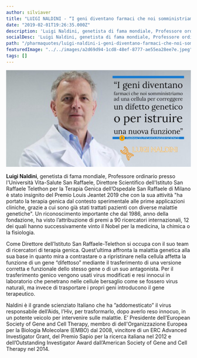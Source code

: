 ```yaml
---
author: silviaver
title: "LUIGI NALDINI - “I geni diventano farmaci che noi somministriamo ad una cellula per correggere un difetto genetico o per istruire una nuova funzione”"
date: "2019-02-01T19:26:35.000Z"
description: 'Luigi Naldini, genetista di fama mondiale, Professore ordinario presso l''Università Vita-Salute San Raffaele, Direttore Scientifico dell''Istituto San Raffaele Telethon per la Terapia Genica dell’Ospedale San Raffaele di Milano è stato insignito del Premio Louis Jeantet 2019 che con la sua attività "ha portato la terapia genica dal contesto sperimentale alle prime applicazioni cliniche, grazie a cui sono già stati trattati pazienti con diverse malattie genetiche". Un riconoscimento importante che dal 1986, anno della fondazione, ha visto l’attribuzione di premi a 90 ricercatori internazionali, 12 dei quali hanno successivamente vinto il Nobel per la medicina, la chimica o la fisiologia.'
socialDesc: 'Luigi Naldini, genetista di fama mondiale, Professore ordinario presso l''Università Vita-Salute San Raffaele, Direttore Scientifico dell''Istituto San Raffaele Telethon per la Terapia Genica dell’Ospedale San Raffaele di Milano è stato insignito del Premio Louis Jeantet 2019 che con la sua attività "ha portato la terapia genica dal contesto sperimentale alle prime applicazioni cliniche, grazie a cui sono già stati trattati pazienti con diverse malattie genetiche". Un riconoscimento importante che dal 1986, anno della fondazione, ha visto l’attribuzione di premi a 90 ricercatori internazionali, 12 dei quali hanno successivamente vinto il Nobel per la medicina, la chimica o la fisiologia.'
path: "/pharmaquotes/luigi-naldini-i-geni-diventano-farmaci-che-noi-somministriamo-ad-una-cellula-per-correggere-un-difetto-genetico-o-per-istruire-una-nuova-funzione/"
featuredImage: "../../images/a2d69d94-1cd8-48ef-8777-ae55ea28ee7e.jpeg"
tags: []
---
```


![](../../images/a2d69d94-1cd8-48ef-8777-ae55ea28ee7e.jpeg)

**Luigi Naldini**, genetista di fama mondiale, Professore ordinario presso l'Università Vita-Salute San Raffaele, Direttore Scientifico dell'Istituto San Raffaele Telethon per la Terapia Genica dell’Ospedale San Raffaele di Milano è stato insignito del Premio Louis Jeantet 2019 che con la sua attività "ha portato la terapia genica dal contesto sperimentale alle prime applicazioni cliniche, grazie a cui sono già stati trattati pazienti con diverse malattie genetiche". Un riconoscimento importante che dal 1986, anno della fondazione, ha visto l’attribuzione di premi a 90 ricercatori internazionali, 12 dei quali hanno successivamente vinto il Nobel per la medicina, la chimica o la fisiologia.

Come Direttore dell’Istituto San Raffaele-Telethon si occupa con il suo team di ricercatori di terapia genica. Quest’ultima affronta la malattia genetica alla sua base in quanto mira a contrastare o a ripristinare nella cellula affetta la funzione di un gene “difettoso” mediante il trasferimento di una versione corretta e funzionale dello stesso gene o di un suo antagonista. Per il trasferimento genico vengono usati virus modificati e resi innocui in laboratorio che penetrano nelle cellule bersaglio come se fossero virus naturali, ma invece di trasportare i propri geni introducono il gene terapeutico.

Naldini è il grande scienziato Italiano che ha ”addomesticato” il virus responsabile dell’Aids, l’Hiv, per trasformarlo, dopo averlo reso innocuo, in un potente veicolo per intervenire sulle malattie. E’ Presidente dell’European Society of Gene and Cell Therapy, membro di dell'Organizzazione Europea per la Biologia Molecolare (EMBO) dal 2008, vincitore di un ERC Advanced Investigator Grant, del Premio Sapio per la ricerca italiana nel 2012 e dell’Outstanding Investigator Award dall’American Society of Gene and Cell Therapy nel 2014.

